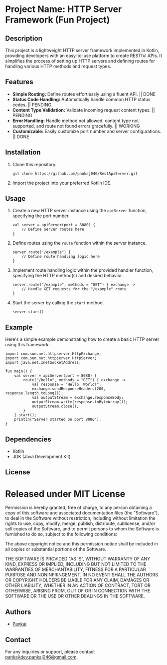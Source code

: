 Project Name: HTTP Server Framework (Fun Project)
===================================

Description
-----------

This project is a lightweight HTTP server framework implemented in Kotlin, providing developers with an easy-to-use platform to create RESTful APIs. It simplifies the process of setting up HTTP servers and defining routes for handling various HTTP methods and request types.

Features
--------

*   **Simple Routing:** Define routes effortlessly using a fluent API. || DONE
*   **Status Code Handling:** Automatically handle common HTTP status codes.  || PENDING
*   **Content Type Validation:** Validate incoming request content types. || PENDING
*   **Error Handling:** Handle method not allowed, content type not supported, and route not found errors gracefully.  || WORKING
*   **Customizable:** Easily customize port number and server configurations.  || DONE

Installation
------------

1.  Clone this repository.
    
        git clone https://github.com/pankaj046/RestApiServer.git
    
2.  Import the project into your preferred Kotlin IDE.

Usage
-----

1.  Create a new HTTP server instance using the `apiServer` function, specifying the port number.
    
        val server = apiServer(port = 8080) {
            // Define server routes here
        }
    
2.  Define routes using the `route` function within the server instance.
    
        server.route("/example") {
            // Define route handling logic here
        }
    
3.  Implement route handling logic within the provided handler function, specifying the HTTP method(s) and desired behavior.
    
        server.route("/example", methods = "GET") { exchange ->
            // Handle GET requests for the "/example" route
        }
    
4.  Start the server by calling the `start` method.
    
        server.start()
    

Example
-------

Here's a simple example demonstrating how to create a basic HTTP server using this framework:

    import com.sun.net.httpserver.HttpExchange;
    import com.sun.net.httpserver.HttpServer;
    import java.net.InetSocketAddress;
    
    fun main() {
        val server = apiServer(port = 8080) {
            route("/hello", methods = "GET") { exchange ->
                val response = "Hello, World!";
                exchange.sendResponseHeaders(200, response.length.toLong());
                val outputStream = exchange.responseBody;
                outputStream.write(response.toByteArray());
                outputStream.close();
            }
        }.start();
        println("Server started on port 8080");
    }

Dependencies
------------

*   Kotlin
*   JDK (Java Development Kit)

License
-------

# Released under MIT License

Permission is hereby granted, free of charge, to any person obtaining a copy 
of this software and associated documentation files (the "Software"), to deal 
in the Software without restriction, including without limitation the rights 
to use, copy, modify, merge, publish, distribute, sublicense, and/or sell copies
of the Software, and to permit persons to whom the Software is furnished to do so,
subject to the following conditions:

The above copyright notice and this permission notice shall be included in all 
copies or substantial portions of the Software.

THE SOFTWARE IS PROVIDED "AS IS", WITHOUT WARRANTY OF ANY KIND, EXPRESS OR IMPLIED, 
INCLUDING BUT NOT LIMITED TO THE WARRANTIES OF MERCHANTABILITY, FITNESS FOR A PARTICULAR 
PURPOSE AND NONINFRINGEMENT. IN NO EVENT SHALL THE AUTHORS OR COPYRIGHT HOLDERS BE LIABLE 
FOR ANY CLAIM, DAMAGES OR OTHER LIABILITY, WHETHER IN AN ACTION OF CONTRACT, TORT OR OTHERWISE,
ARISING FROM, OUT OF OR IN CONNECTION WITH THE SOFTWARE OR THE USE OR OTHER DEALINGS IN THE SOFTWARE.

Authors
-------

*   [Pankaj]([https://github.com/pankaj046](https://github.com/pankaj046))

Contact
-------

For any inquiries or support, please contact [pankaj\dev.pankaj046@gmail.com](mailto:dev.pankaj046@gmail.com).
